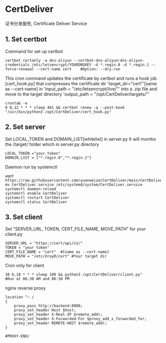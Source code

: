 # CertDeliver
证书分发服务, Certificate Deliver Service

## 1. Set certbot
Command for set up certbot 

```
certbot certonly -a dns-aliyun --certbot-dns-aliyun:dns-aliyun-credentials /etc/letsencrypt/YOURDNSKEY -d *.regin.0 -d *.regin.1 --force-renewal --cert-name cert    #Option: --dry-run
```

This cron command updates the certificate by certbot and runs a hook job [cert_hook.py] that compresses the certificate dir 'target_dir="cert"'[same as --cert-name] in 'input_path = "/etc/letsencrypt/live/"' into a .zip file and move to the target directory 'output_path = "/opt/CertDeliver/targets/"' 

```
crontab -e
0 0,12 * * * sleep 461 && certbot renew -q --post-hook "/usr/bin/python3 /opt/CertDeliver/cert_hook.py"
```
## 2. Set server
Set LOCAL_TOKEN and DOMAIN_LIST[whitelist] in server.py
It will monitor the /target/ folder which in server.py directory

```
LOCAL_TOKEN ="your_token"
DOMAIN_LIST = ["*.regin.0","*.regin.1"]
```
Daemon run by systemctl
```
wget https://raw.githubusercontent.com/yuanweize/CertDeliver/main/CertDeliver.service
mv CertDeliver.service /etc/systemd/system/CertDeliver.service
systemctl daemon-reload
systemctl enable CertDeliver
systemctl restart CertDeliver
systemctl status CertDeliver
```

## 3. Set client
Set "SERVER_URL, TOKEN, CERT_FILE_NAME, MOVE_PATH" for your client.py

```
SERVER_URL = "https://cert/api/v1/"
TOKEN = "your token"
CERT_FILE_NAME = "cert"  #[same as --cert-name]
MOVE_PATH = "/etc/XrayR/cert" #Your target dir
```

Cron only for client

```
30 6,18 * * * sleep 100 && python3 /opt/CertDeliver/client.py" 
#Run at 06:30 AM and 06:30 PM
```

nginx reverse proxy 
```
location ^~ /
{
    proxy_pass http://backend:8000;
    proxy_set_header Host $host;
    proxy_set_header X-Real-IP $remote_addr;
    proxy_set_header X-Forwarded-For $proxy_add_x_forwarded_for;
    proxy_set_header REMOTE-HOST $remote_addr;
}

#PROXY-END/
```
